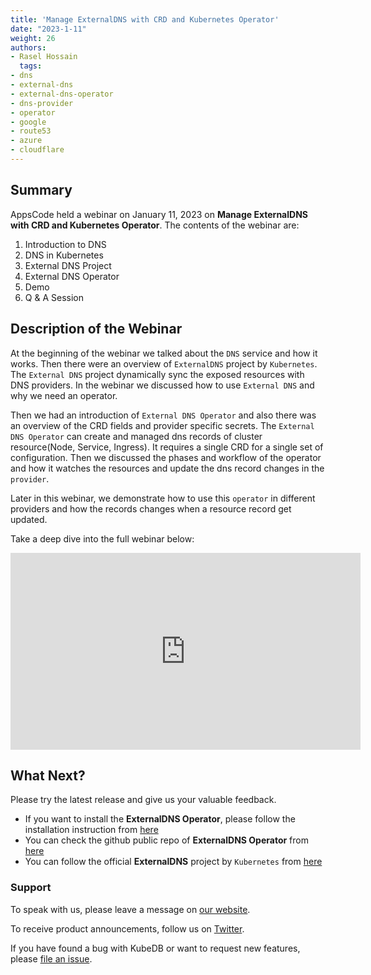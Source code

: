 ```yaml
---
title: 'Manage ExternalDNS with CRD and Kubernetes Operator'
date: "2023-1-11"
weight: 26
authors:
- Rasel Hossain
  tags:
- dns
- external-dns
- external-dns-operator
- dns-provider
- operator
- google
- route53
- azure
- cloudflare
---
```


## Summary
AppsCode held a webinar on January 11, 2023 on **Manage ExternalDNS with CRD and Kubernetes Operator**. The contents of the webinar are:

1) Introduction to DNS
2) DNS in Kubernetes
3) External DNS Project
4) External DNS Operator
5) Demo
6) Q & A Session

## Description of the Webinar
At the beginning of the webinar we talked about the `DNS` service and how it works. Then there were an overview of `ExternalDNS` project by `Kubernetes`. The `External DNS` project dynamically sync the exposed resources with DNS providers. In the webinar we discussed how to use `External DNS` and why we need an operator.

Then we had an introduction of `External DNS Operator` and also there was an overview of the CRD fields and provider specific secrets. The `External DNS Operator` can create and managed dns records of cluster resource(Node, Service, Ingress). It requires a single CRD for a single set of configuration. Then we discussed the phases and workflow of the operator and how it watches the resources and update the dns record changes in the `provider`.

Later in this webinar, we demonstrate how to use this `operator` in different providers and how the records changes when a resource record get updated.

Take a deep dive into the full webinar below:

<iframe width="560" height="315" src="https://youtu.be/l96AJWBsnhc" title="YouTube video player" frameborder="0" allow="accelerometer; autoplay; clipboard-write; encrypted-media; gyroscope; picture-in-picture" allowfullscreen></iframe>

## What Next?

Please try the latest release and give us your valuable feedback.

- If you want to install the **ExternalDNS Operator**, please follow the installation instruction from [here](https://github.com/kubeops/installer/tree/master/charts/external-dns-operator)
- You can check the github public repo of **ExternalDNS Operator** from [here](https://github.com/kubeops/external-dns-operator)
- You can follow the official **ExternalDNS** project by `Kubernetes` from [here](https://github.com/kubernetes-sigs/external-dns)

### Support

To speak with us, please leave a message on [our website](https://appscode.com/contact/).

To receive product announcements, follow us on [Twitter](https://twitter.com/kubedb).

If you have found a bug with KubeDB or want to request new features, please [file an issue](https://github.com/kubedb/project/issues/new).
